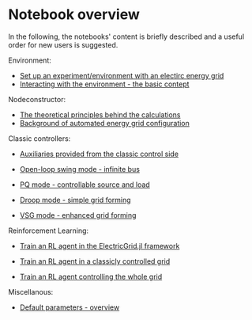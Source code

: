 # Notebook overview

In the following, the notebooks' content is briefly described and a useful order for new users is suggested.  

Environment:
* [Set up an experiment/environment with an electirc energy grid](https://github.com/upb-lea/ElectricGrid.jl/blob/main/examples/notebooks/Env_Create.ipynb)
* [Interacting with the environment - the basic contept](https://github.com/upb-lea/ElectricGrid.jl/blob/main/examples/notebooks/Env_Interaction.ipynb)

Nodeconstructor:
* [The theoretical principles behind the calculations](https://github.com/upb-lea/ElectricGrid.jl/blob/main/examples/notebooks/NodeConstructor_Theory.ipynb)
* [Background of automated energy grid configuration](https://github.com/upb-lea/ElectricGrid.jl/blob/main/examples/notebooks/NodeConstructor_Application.ipynb)

Classic controllers:
* [Auxiliaries provided from the classic control side](https://github.com/upb-lea/ElectricGrid.jl/blob/main/examples/notebooks/Auxiliaries_OU_process.ipynb)

* [Open-loop swing mode - infinite bus](https://github.com/upb-lea/ElectricGrid.jl/blob/develop/examples/notebooks/Classical_Controllers_1_Swing.ipynb)

* [PQ mode - controllable source and load](https://github.com/upb-lea/ElectricGrid.jl/blob/main/examples/notebooks/Classical_Controllers_2_PQ.ipynb)

* [Droop mode - simple grid forming](https://github.com/upb-lea/ElectricGrid.jl/blob/main/examples/notebooks/Classical_Controllers_3_Droop.ipynb)

* [VSG mode - enhanced grid forming](https://github.com/upb-lea/ElectricGrid.jl/blob/main/examples/notebooks/Classical_Controllers_4_VSG.ipynb)

Reinforcement Learning:
* [Train an RL agent in the ElectricGrid.jl framework](https://github.com/upb-lea/ElectricGrid.jl/blob/develop/examples/notebooks/RL_Single_Agent.ipynb)

* [Train an RL agent in a classicly controlled grid](https://github.com/upb-lea/ElectricGrid.jl/blob/main/examples/notebooks/RL_Classical_Controllers_Merge.ipynb)

* [Train an RL agent controlling the whole grid](https://github.com/upb-lea/ElectricGrid.jl/blob/main/examples/notebooks/RL_Complex.ipynb)


Miscellanous:
* [Default parameters - overview](https://github.com/upb-lea/ElectricGrid.jl/blob/develop/examples/notebooks/Default_Parameters.ipynb)